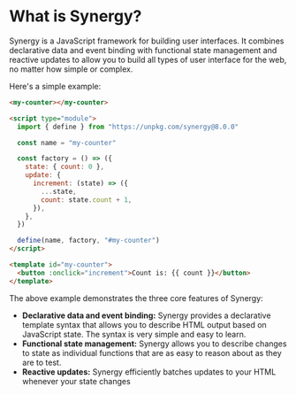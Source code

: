  <x-app>
      <x-hero></x-hero>

# What is Synergy?

Synergy is a JavaScript framework for building user interfaces. It
combines declarative data and event binding with functional state
management and reactive updates to allow you to build all types of
user interface for the web, no matter how simple or complex.

Here's a simple example:

<my-counter></my-counter>

```html
<my-counter></my-counter>

<script type="module">
  import { define } from "https://unpkg.com/synergy@8.0.0"

  const name = "my-counter"

  const factory = () => ({
    state: { count: 0 },
    update: {
      increment: (state) => ({
        ...state,
        count: state.count + 1,
      }),
    },
  })

  define(name, factory, "#my-counter")
</script>

<template id="my-counter">
  <button :onclick="increment">Count is: {{ count }}</button>
</template>
```

The above example demonstrates the three core features of Synergy:

- **Declarative data and event binding:** Synergy
  provides a declarative template syntax that allows you to describe
  HTML output based on JavaScript state. The syntax is very simple
  and easy to learn.
- **Functional state management:** Synergy allows you
  to describe changes to state as individual functions that are as
  easy to reason about as they are to test.
- **Reactive updates:** Synergy efficiently batches
  updates to your HTML whenever your state changes

</x-app>
